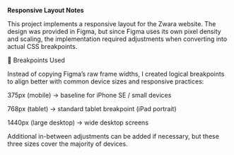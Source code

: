 **Responsive Layout Notes**

This project implements a responsive layout for the Zwara website. The design was provided in Figma, but since Figma uses its own pixel density and scaling, the implementation required adjustments when converting into actual CSS breakpoints.

📐 Breakpoints Used

Instead of copying Figma’s raw frame widths, I created logical breakpoints to align better with common device sizes and responsive practices:

375px (mobile) → baseline for iPhone SE / small devices

768px (tablet) → standard tablet breakpoint (iPad portrait)

1440px (large desktop) → wide desktop screens

Additional in-between adjustments can be added if necessary, but these three sizes cover the majority of devices.

